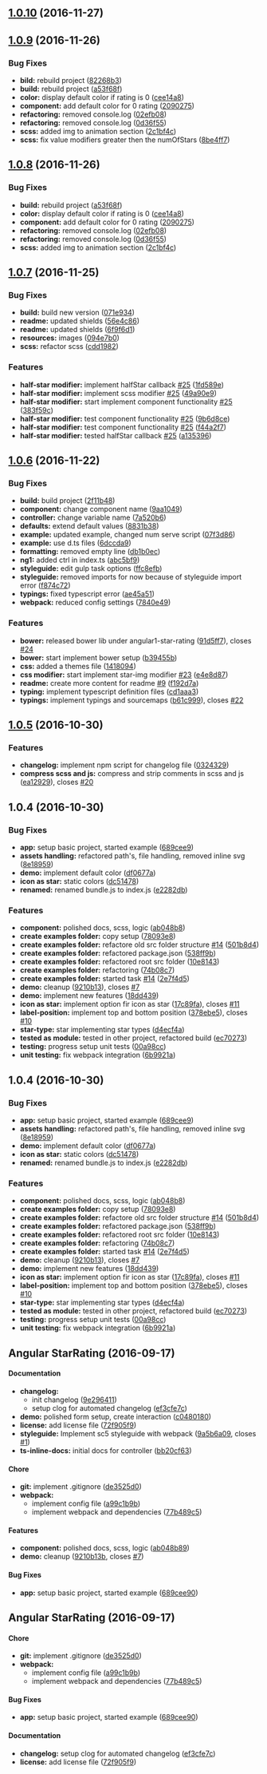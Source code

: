 <a name="1.0.10"></a>
## [1.0.10](https://github.com/BioPhoton/angular-star-rating/compare/v1.0.9...v1.0.10) (2016-11-27)



<a name="1.0.9"></a>
## [1.0.9](https://github.com/BioPhoton/angular-star-rating/compare/v1.0.7...v1.0.9) (2016-11-26)


### Bug Fixes

* **bild:** rebuild project ([82268b3](https://github.com/BioPhoton/angular-star-rating/commit/82268b3))
* **build:** rebuild project ([a53f68f](https://github.com/BioPhoton/angular-star-rating/commit/a53f68f))
* **color:** display default color if rating is 0 ([cee14a8](https://github.com/BioPhoton/angular-star-rating/commit/cee14a8))
* **component:** add default color for 0 rating ([2090275](https://github.com/BioPhoton/angular-star-rating/commit/2090275))
* **refactoring:** removed console.log ([02efb08](https://github.com/BioPhoton/angular-star-rating/commit/02efb08))
* **refactoring:** removed console.log ([0d36f55](https://github.com/BioPhoton/angular-star-rating/commit/0d36f55))
* **scss:** added img to animation section ([2c1bf4c](https://github.com/BioPhoton/angular-star-rating/commit/2c1bf4c))
* **scss:** fix value modifiers greater then the numOfStars ([8be4ff7](https://github.com/BioPhoton/angular-star-rating/commit/8be4ff7))



<a name="1.0.8"></a>
## [1.0.8](https://github.com/BioPhoton/angular-star-rating/compare/v1.0.7...v1.0.8) (2016-11-26)


### Bug Fixes

* **build:** rebuild project ([a53f68f](https://github.com/BioPhoton/angular-star-rating/commit/a53f68f))
* **color:** display default color if rating is 0 ([cee14a8](https://github.com/BioPhoton/angular-star-rating/commit/cee14a8))
* **component:** add default color for 0 rating ([2090275](https://github.com/BioPhoton/angular-star-rating/commit/2090275))
* **refactoring:** removed console.log ([02efb08](https://github.com/BioPhoton/angular-star-rating/commit/02efb08))
* **refactoring:** removed console.log ([0d36f55](https://github.com/BioPhoton/angular-star-rating/commit/0d36f55))
* **scss:** added img to animation section ([2c1bf4c](https://github.com/BioPhoton/angular-star-rating/commit/2c1bf4c))



<a name="1.0.7"></a>
## [1.0.7](https://github.com/BioPhoton/angular-star-rating/compare/v1.0.6...v1.0.7) (2016-11-25)


### Bug Fixes

* **build:** build new version ([071e934](https://github.com/BioPhoton/angular-star-rating/commit/071e934))
* **readme:** updated shields ([56e4c86](https://github.com/BioPhoton/angular-star-rating/commit/56e4c86))
* **readme:** updated shields ([6f9f6d1](https://github.com/BioPhoton/angular-star-rating/commit/6f9f6d1))
* **resources:** images ([094e7b0](https://github.com/BioPhoton/angular-star-rating/commit/094e7b0))
* **scss:** refactor scss ([cdd1982](https://github.com/BioPhoton/angular-star-rating/commit/cdd1982))


### Features

* **half-star modifier:** implement halfStar callback [#25](https://github.com/BioPhoton/angular-star-rating/issues/25) ([1fd589e](https://github.com/BioPhoton/angular-star-rating/commit/1fd589e))
* **half-star modifier:** implement scss modifier [#25](https://github.com/BioPhoton/angular-star-rating/issues/25) ([49a90e9](https://github.com/BioPhoton/angular-star-rating/commit/49a90e9))
* **half-star modifier:** start implement component functionality [#25](https://github.com/BioPhoton/angular-star-rating/issues/25) ([383f59c](https://github.com/BioPhoton/angular-star-rating/commit/383f59c))
* **half-star modifier:** test component functionality [#25](https://github.com/BioPhoton/angular-star-rating/issues/25) ([9b6d8ce](https://github.com/BioPhoton/angular-star-rating/commit/9b6d8ce))
* **half-star modifier:** test component functionality [#25](https://github.com/BioPhoton/angular-star-rating/issues/25) ([f44a2f7](https://github.com/BioPhoton/angular-star-rating/commit/f44a2f7))
* **half-star modifier:** tested halfStar callback [#25](https://github.com/BioPhoton/angular-star-rating/issues/25) ([a135396](https://github.com/BioPhoton/angular-star-rating/commit/a135396))



<a name="1.0.6"></a>
## [1.0.6](https://github.com/BioPhoton/angular-star-rating/compare/v1.0.5...v1.0.6) (2016-11-22)


### Bug Fixes

* **build:** build project ([2f11b48](https://github.com/BioPhoton/angular-star-rating/commit/2f11b48))
* **component:** change component name ([9aa1049](https://github.com/BioPhoton/angular-star-rating/commit/9aa1049))
* **controller:** change variable name ([7a520b6](https://github.com/BioPhoton/angular-star-rating/commit/7a520b6))
* **defaults:** extend default values ([8831b38](https://github.com/BioPhoton/angular-star-rating/commit/8831b38))
* **example:** updated example, changed num serve script ([07f3d86](https://github.com/BioPhoton/angular-star-rating/commit/07f3d86))
* **example:** use d.ts files ([6dccda9](https://github.com/BioPhoton/angular-star-rating/commit/6dccda9))
* **formatting:** removed empty line ([db1b0ec](https://github.com/BioPhoton/angular-star-rating/commit/db1b0ec))
* **ng1:** added ctrl in index.ts ([abc5bf9](https://github.com/BioPhoton/angular-star-rating/commit/abc5bf9))
* **styleguide:** edit gulp task options ([ffc8efb](https://github.com/BioPhoton/angular-star-rating/commit/ffc8efb))
* **styleguide:** removed imports for now because of styleguide import error ([f874c72](https://github.com/BioPhoton/angular-star-rating/commit/f874c72))
* **typings:** fixed typescript error ([ae45a51](https://github.com/BioPhoton/angular-star-rating/commit/ae45a51))
* **webpack:** reduced config settings ([7840e49](https://github.com/BioPhoton/angular-star-rating/commit/7840e49))


### Features

* **bower:** released bower lib under angular1-star-rating ([91d5ff7](https://github.com/BioPhoton/angular-star-rating/commit/91d5ff7)), closes [#24](https://github.com/BioPhoton/angular-star-rating/issues/24)
* **bower:** start implement bower setup ([b39455b](https://github.com/BioPhoton/angular-star-rating/commit/b39455b))
* **css:** added a themes file ([1418094](https://github.com/BioPhoton/angular-star-rating/commit/1418094))
* **css modifier:** start implement star-img modifier [#23](https://github.com/BioPhoton/angular-star-rating/issues/23) ([e4e8d87](https://github.com/BioPhoton/angular-star-rating/commit/e4e8d87))
* **readme:** create more content for readme [#9](https://github.com/BioPhoton/angular-star-rating/issues/9) ([f192d7a](https://github.com/BioPhoton/angular-star-rating/commit/f192d7a))
* **typing:** implement typescript definition files ([cd1aaa3](https://github.com/BioPhoton/angular-star-rating/commit/cd1aaa3))
* **typings:** implement typings and sourcemaps ([b61c999](https://github.com/BioPhoton/angular-star-rating/commit/b61c999)), closes [#22](https://github.com/BioPhoton/angular-star-rating/issues/22)



<a name="1.0.5"></a>
## [1.0.5](https://github.com/BioPhoton/angular-star/compare/v1.0.4...v1.0.5) (2016-10-30)


### Features

* **changelog:** implement npm script for changelog file ([0324329](https://github.com/BioPhoton/angular-star/commit/0324329))
* **compress scss and js:** compress and strip comments in scss and js ([ea12929](https://github.com/BioPhoton/angular-star/commit/ea12929)), closes [#20](https://github.com/BioPhoton/angular-star/issues/20)



<a name="1.0.4"></a>
## 1.0.4 (2016-10-30)


### Bug Fixes

* **app:** setup basic project, started example ([689cee9](https://github.com/BioPhoton/angular-star/commit/689cee9))
* **assets handling:** refactored path's, file handling, removed inline svg ([8e18959](https://github.com/BioPhoton/angular-star/commit/8e18959))
* **demo:** implement default color ([df0677a](https://github.com/BioPhoton/angular-star/commit/df0677a))
* **icon as star:** static colors ([dc51478](https://github.com/BioPhoton/angular-star/commit/dc51478))
* **renamed:** renamed bundle.js to index.js ([e2282db](https://github.com/BioPhoton/angular-star/commit/e2282db))


### Features

* **component:** polished docs, scss, logic ([ab048b8](https://github.com/BioPhoton/angular-star/commit/ab048b8))
* **create examples folder:** copy setup ([78093e8](https://github.com/BioPhoton/angular-star/commit/78093e8))
* **create examples folder:** refactore old src folder structure [#14](https://github.com/BioPhoton/angular-star/issues/14) ([501b8d4](https://github.com/BioPhoton/angular-star/commit/501b8d4))
* **create examples folder:** refactored package.json ([538ff9b](https://github.com/BioPhoton/angular-star/commit/538ff9b))
* **create examples folder:** refactored root src folder ([10e8143](https://github.com/BioPhoton/angular-star/commit/10e8143))
* **create examples folder:** refactoring ([74b08c7](https://github.com/BioPhoton/angular-star/commit/74b08c7))
* **create examples folder:** started task [#14](https://github.com/BioPhoton/angular-star/issues/14) ([2e7f4d5](https://github.com/BioPhoton/angular-star/commit/2e7f4d5))
* **demo:** cleanup ([9210b13](https://github.com/BioPhoton/angular-star/commit/9210b13)), closes [#7](https://github.com/BioPhoton/angular-star/issues/7)
* **demo:** implement new features ([18dd439](https://github.com/BioPhoton/angular-star/commit/18dd439))
* **icon as star:** implement option fir icon as star ([17c89fa](https://github.com/BioPhoton/angular-star/commit/17c89fa)), closes [#11](https://github.com/BioPhoton/angular-star/issues/11)
* **label-position:** implement top and bottom position ([378ebe5](https://github.com/BioPhoton/angular-star/commit/378ebe5)), closes [#10](https://github.com/BioPhoton/angular-star/issues/10)
* **star-type:** star implementing star types ([d4ecf4a](https://github.com/BioPhoton/angular-star/commit/d4ecf4a))
* **tested as module:** tested in other project, refactored build ([ec70273](https://github.com/BioPhoton/angular-star/commit/ec70273))
* **testing:** progress setup unit tests ([00a98cc](https://github.com/BioPhoton/angular-star/commit/00a98cc))
* **unit testing:** fix webpack integration ([6b9921a](https://github.com/BioPhoton/angular-star/commit/6b9921a))



<a name="1.0.4"></a>
## 1.0.4 (2016-10-30)


### Bug Fixes

* **app:** setup basic project, started example ([689cee9](https://github.com/BioPhoton/angular-star/commit/689cee9))
* **assets handling:** refactored path's, file handling, removed inline svg ([8e18959](https://github.com/BioPhoton/angular-star/commit/8e18959))
* **demo:** implement default color ([df0677a](https://github.com/BioPhoton/angular-star/commit/df0677a))
* **icon as star:** static colors ([dc51478](https://github.com/BioPhoton/angular-star/commit/dc51478))
* **renamed:** renamed bundle.js to index.js ([e2282db](https://github.com/BioPhoton/angular-star/commit/e2282db))


### Features

* **component:** polished docs, scss, logic ([ab048b8](https://github.com/BioPhoton/angular-star/commit/ab048b8))
* **create examples folder:** copy setup ([78093e8](https://github.com/BioPhoton/angular-star/commit/78093e8))
* **create examples folder:** refactore old src folder structure [#14](https://github.com/BioPhoton/angular-star/issues/14) ([501b8d4](https://github.com/BioPhoton/angular-star/commit/501b8d4))
* **create examples folder:** refactored package.json ([538ff9b](https://github.com/BioPhoton/angular-star/commit/538ff9b))
* **create examples folder:** refactored root src folder ([10e8143](https://github.com/BioPhoton/angular-star/commit/10e8143))
* **create examples folder:** refactoring ([74b08c7](https://github.com/BioPhoton/angular-star/commit/74b08c7))
* **create examples folder:** started task [#14](https://github.com/BioPhoton/angular-star/issues/14) ([2e7f4d5](https://github.com/BioPhoton/angular-star/commit/2e7f4d5))
* **demo:** cleanup ([9210b13](https://github.com/BioPhoton/angular-star/commit/9210b13)), closes [#7](https://github.com/BioPhoton/angular-star/issues/7)
* **demo:** implement new features ([18dd439](https://github.com/BioPhoton/angular-star/commit/18dd439))
* **icon as star:** implement option fir icon as star ([17c89fa](https://github.com/BioPhoton/angular-star/commit/17c89fa)), closes [#11](https://github.com/BioPhoton/angular-star/issues/11)
* **label-position:** implement top and bottom position ([378ebe5](https://github.com/BioPhoton/angular-star/commit/378ebe5)), closes [#10](https://github.com/BioPhoton/angular-star/issues/10)
* **star-type:** star implementing star types ([d4ecf4a](https://github.com/BioPhoton/angular-star/commit/d4ecf4a))
* **tested as module:** tested in other project, refactored build ([ec70273](https://github.com/BioPhoton/angular-star/commit/ec70273))
* **testing:** progress setup unit tests ([00a98cc](https://github.com/BioPhoton/angular-star/commit/00a98cc))
* **unit testing:** fix webpack integration ([6b9921a](https://github.com/BioPhoton/angular-star/commit/6b9921a))


<a name=""></a>
##  Angular StarRating (2016-09-17)


#### Documentation

* **changelog:**
  *  init changelog ([9e296411](https://github.com/BioPhoton/angular-stars.git/commit/9e29641177154920d883b8daab66739976f45dfe))
  *  setup clog for automated changelog ([ef3cfe7c](https://github.com/BioPhoton/angular-stars.git/commit/ef3cfe7c16e667a2f14ce61e5b5aa968ce6b37e1))
* **demo:**  polished form setup, create interaction ([c0480180](https://github.com/BioPhoton/angular-stars.git/commit/c0480180e02e305eee09332b692e1d7c36dd19c9))
* **license:**  add license file ([72f905f9](https://github.com/BioPhoton/angular-stars.git/commit/72f905f926487a6c166820a9e9bd12b5d776cea9))
* **styleguide:**  Implement sc5 styleguide with webpack ([9a5b6a09](https://github.com/BioPhoton/angular-stars.git/commit/9a5b6a095910333d4d7eacc4d480bfe5e20bc92f), closes [#1](https://github.com/BioPhoton/angular-stars.git/issues/1))
* **ts-inline-docs:**  initial docs for controller ([bb20cf63](https://github.com/BioPhoton/angular-stars.git/commit/bb20cf63ec45f155b7340d9beb50c9725c0e932f))

#### Chore

* **git:**  implement .gitignore ([de3525d0](https://github.com/BioPhoton/angular-stars.git/commit/de3525d01c6bd8365cff07f4c9cce9e96259eafb))
* **webpack:**
  *  implement config file ([a99c1b9b](https://github.com/BioPhoton/angular-stars.git/commit/a99c1b9b77c4b93d79a771258dac5efc7999ddd2))
  *  implement webpack and dependencies ([77b489c5](https://github.com/BioPhoton/angular-stars.git/commit/77b489c5da8013ff3e5fe37d2e108cd84617a249))

#### Features

* **component:**  polished docs, scss, logic ([ab048b89](https://github.com/BioPhoton/angular-stars.git/commit/ab048b89321dc87ec27173c154155e31ccbff2b0))
* **demo:**  cleanup ([9210b13b](https://github.com/BioPhoton/angular-stars.git/commit/9210b13bd90728ec1969abc679df6b12bf473b5f), closes [#7](https://github.com/BioPhoton/angular-stars.git/issues/7))

#### Bug Fixes

* **app:**  setup basic project, started example ([689cee90](https://github.com/BioPhoton/angular-stars.git/commit/689cee909a92b3d6949650ae39d97454c3595ecb))


<a name=""></a>
##  Angular StarRating (2016-09-17)


#### Chore

* **git:**  implement .gitignore ([de3525d0](https://github.com/BioPhoton/angular-stars.git/commit/de3525d01c6bd8365cff07f4c9cce9e96259eafb))
* **webpack:**
  *  implement config file ([a99c1b9b](https://github.com/BioPhoton/angular-stars.git/commit/a99c1b9b77c4b93d79a771258dac5efc7999ddd2))
  *  implement webpack and dependencies ([77b489c5](https://github.com/BioPhoton/angular-stars.git/commit/77b489c5da8013ff3e5fe37d2e108cd84617a249))

#### Bug Fixes

* **app:**  setup basic project, started example ([689cee90](https://github.com/BioPhoton/angular-stars.git/commit/689cee909a92b3d6949650ae39d97454c3595ecb))

#### Documentation

* **changelog:**  setup clog for automated changelog ([ef3cfe7c](https://github.com/BioPhoton/angular-stars.git/commit/ef3cfe7c16e667a2f14ce61e5b5aa968ce6b37e1))
* **license:**  add license file ([72f905f9](https://github.com/BioPhoton/angular-stars.git/commit/72f905f926487a6c166820a9e9bd12b5d776cea9))